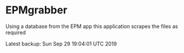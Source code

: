 # EPMgrabber
Using a database from the EPM app this application scrapes the files as required


Latest backup: Sun Sep 29 19:04:01 UTC 2019
